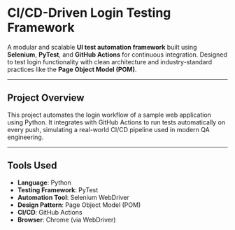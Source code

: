 # CI/CD-Driven Login Testing Framework

A modular and scalable **UI test automation framework** built using **Selenium**, **PyTest**, and **GitHub Actions** for continuous integration. Designed to test login functionality with clean architecture and industry-standard practices like the **Page Object Model (POM)**.

---

## Project Overview

This project automates the login workflow of a sample web application using Python. It integrates with GitHub Actions to run tests automatically on every push, simulating a real-world CI/CD pipeline used in modern QA engineering.

---

## Tools Used

- **Language**: Python  
- **Testing Framework**: PyTest  
- **Automation Tool**: Selenium WebDriver  
- **Design Pattern**: Page Object Model (POM)  
- **CI/CD**: GitHub Actions  
- **Browser**: Chrome (via WebDriver)


